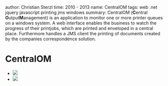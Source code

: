 author: Christian Sterzl
time: 2010 - 2013
name: CentralOM
tags: web .net jquery javascript printing jms windows
summary: CentralOM (**C**entral **O**utput**M**anagement) is an application to monitor one or more printer queues on a windows system. A web interface enables the business to watch the progress of their printjobs, which are printed and enveloped in a central place. Furthermore handles a JMS client the printing of documents created by the companies correspondence solution.

# CentralOM

<div class="flex-container">
<div class="flexslider">
  <ul class="slides">
    <li>
      <img src="/assets/projects/centralom/webui.png" />
    </li>
    <li>
      <img src="/assets/projects/centralom/cmp.png" />
    </li>
  </ul>
</div>
</div>
<script type="text/javascript">
$('.flexslider').flexslider();
</script>
